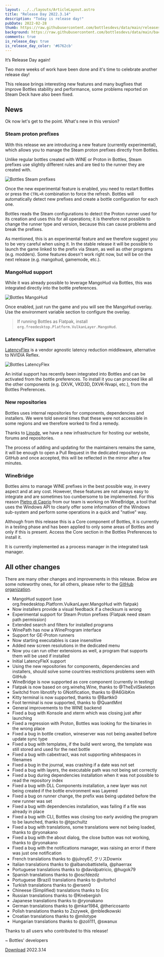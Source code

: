 ```yaml
---
layout: ../../layouts/ArticleLayout.astro
title: "Release Day 2022.3.14"
description: "Today is release day!"
pubDate: 2022-02-28
thumb: https://raw.githubusercontent.com/bottlesdevs/data/main/releases/2022.3.14/release-day.png
background: https://raw.githubusercontent.com/bottlesdevs/data/main/backgrounds/2022.3.14.png
comments: true
is_release_day: true
is_release_day_color: '#6762cb'
---
```


It’s Release Day again!

Two more weeks of work have been done and it's time to celebrate another release day!

This release brings interesting new features and many bugfixes that improve Bottles 
stability and performance, some problems reported on Steam Deck have also been fixed.

## News
Ok now let's get to the point. What's new in this version?

### Steam proton prefixes
With this release we are introducing a new feature (currently experimental), 
which allows you to manage the Steam proton prefixes directly from Bottles.

Unlike regular bottles created with WINE or Proton in Bottles, Steam prefixes 
use slightly different rules and are tied to the runner they are created with.

![Bottles Steam prefixes](/uploads/bottles-steam.png)

Once the new experimental feature is enabled, you need to restart Bottles or 
press the `CTRL+R` combination to force the refresh. Bottles will automatically 
detect new prefixes and create a bottle configuration for each one. 

Bottles reads the Steam configurations to detect the Proton runner used for 
its creation and uses this for all operations; it is therefore not possible to 
change the runner type and version, because this can cause problems and break 
the prefixes.

As mentioned, this is an experimental feature and we therefore suggest you 
to be very careful when using it. In the stable release it will be possible 
to launch the game linked to the prefix via Steam, as well as other programs 
(e.g. modders). Some features doesn't work right now, but will be on the next
release (e.g. mangohud, gamemode, etc.).

### MangoHud support
While it was already possible to leverage MangoHud via Bottles, this was 
integrated directly into the bottle preferences.

![Bottles MangoHud](/uploads/bottles-mangohud.png)

Once enabled, just run the game and you will see the MangoHud overlay. Use
the environment variable section to configure the overlay.

> If running Bottles as Flatpak, install `org.freedesktop.Platform.VulkanLayer.MangoHud`.

### LatencyFlex support
[LatencyFlex](https://github.com/ishitatsuyuki/LatencyFleX) is a vendor 
agnostic latency reduction middleware, alternative to NVIDIA Reflex.

![Bottles LatencyFlex](/uploads/bottles-latencyflex.png)

An initial support has recently been integrated into Bottles and can be 
activated from the bottle preferences. To install it you can proceed like all 
the other components (e.g. DXVK, VKD3D, DXVK-Nvapi, etc.), from the Bottles
Preferences.

### New repositories
Bottles uses internal repositories for components, dependencies and installers. 
We were told several times that these were not accessible in some regions and 
we therefore worked to find a remedy.

Thanks to [Linode](https://www.linode.com/), we have a new infrastructure
for hosting our website, forums and repositories.

The process of adding and updating for the maintainers remains the same, it 
will be enough to open a Pull Request in the dedicated repository on GitHub 
and once accepted, this will be reflected in the mirror after a few minutes.

### WineBridge
Bottles aims to manage WINE prefixes in the best possible way, in every aspect 
and at any cost. However, these features are not always easy to integrate and 
are sometimes too cumbersome to be implemented. For this reason [Pietro di Caprio](https://github.com/pietrodicaprio) 
from our team is working on WineBridge, a tool that uses the Windows API to 
clearly offer some information of the Windows sub-system and perform some 
operations in a quick and "native" way.

Although from this release this is a Core component of Bottles, it is currently 
in a testing phase and has been applied to only some areas of Bottles and only 
if this is present. Access the Core section in the Bottles Preferences to
install it.

It is currently implemented as a process manager in the integrated task manager.

## All other changes
There are many other changes and improvements in this release. Below are some noteworthy ones, for all others, please refer to the [GitHub organization](https://github.com/bottlesdevs).

  * MangoHud support (use org.freedesktop.Platform.VulkanLayer.MangoHud with flatpak)
  * Now installers provide a visual feedback if a checksum is wrong
  * Experimental support for Steam Proton prefixes (Flatpak need steam path permission)
  * Extended search and filters for installed programs
  * WinePath has now a WineProgram interface
  * Support for GE-Proton runners
  * Now starting executables is case insensitive
  * Added new screen resolutions in the dedicated menu
  * Now you can run other extensions as well, a program that supports them will be used if installed
  * Initial LatencyFleX support
  * Using the new repositories for components, dependencies and installers, should solve some countries restrictions problems seen with GitHub
  * WineBridge is now supported as core component (currently in testing)
  * Flatpak is now based on org.winehq.Wine, thanks to @TheEvilSkeleton
  * Switchd from libnotify to GNotification, thanks to @A6GibKm
  * Kitty terminal is now supported, thanks to @Bartkk0
  * Foot terminal is now supported, thanks to @QuantMint
  * General improvements to the WINE backend
  * Fixed a bug with Konsole and xterm which was closing just after launching
  * Fixed a regression with Proton, Bottles was looking for the binaries in the wrong place
  * Fixed a bug in bottle creation, wineserver was not being awaited before update sync type
  * Fixed a bug with templates, if the build went wrong, the template was still stored and used for the next bottle
  * Fixed a bug with cabextract, was not supporting whitespaces in filenames
  * Fixed a bug in the journal, was crashing if a date was not set
  * Fixed a bug with layers, the executable path was not being set correctly
  * Fixed a bug during dependencies installation when it was not possible to read the repository index
  * Fixed a bug with DLL Components installation, a new layer was not being created if the bottle environment was Layered
  * Fixed a bug on runner change, the prefix was being updated before the new runner was set
  * Fixed a bug with dependencies installation, was failing if a file was already in place
  * Fixed a bug with CLI, Bottles was closing too early avoiding the program to be launched, thanks to @tgschultz
  * Fixed a bug with translations, some translations were not being loaded, thanks to @ryonakano
  * Fixed a bug with the about dialog, the close button was not working, thanks to @ryonakano
  * Fixed a bug with the notifications manager, was raising an error if there was just one notification
  * French translations thanks to @julroy67, クリスDownix
  * Italian translations thanks to @albanobattistella, @phaerrax
  * Portuguese translations thanks to @davidpatricio, @hugok79
  * Spanish translations thanks to @oscfdezdz
  * Portuguese (Brazil) translations thanks to @vitorhcl
  * Turkish translations thanks to @ersen0
  * Chineese (Simplified) translations thanks to Eric
  * Russian translations thanks to @Knebergish
  * Japanese translations thanks to @ryonakano
  * German translations thanks to @mkar1984, @thericosanto
  * Polish translations thanks to Zszywek, @mbledkowski
  * Croatian translations thanks to @milotype
  * Hungarian translations thanks to @zoli111, @swanux

Thanks to all users who contributed to this release!

~ Bottles' developers

<a class="button" href="/download" style="">Download</a> 2022.3.14

